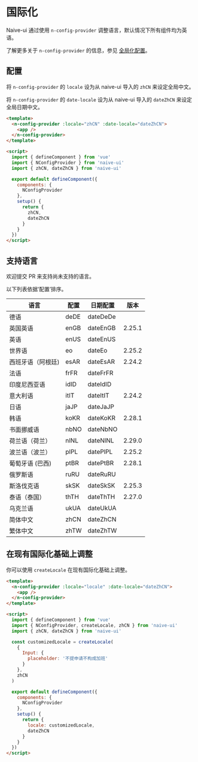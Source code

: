 <!--anchor:on-->

# 国际化

Naive-ui 通过使用 `n-config-provider` 调整语言，默认情况下所有组件均为英语。

了解更多关于 `n-config-provider` 的信息，参见 [全局化配置](../components/config-provider)。

## 配置

将 `n-config-provider` 的 `locale` 设为从 naive-ui 导入的 `zhCN` 来设定全局中文。

将 `n-config-provider` 的 `date-locale` 设为从 naive-ui 导入的 `dateZhCN` 来设定全局日期中文。

```html
<template>
  <n-config-provider :locale="zhCN" :date-locale="dateZhCN">
    <app />
  </n-config-provider>
</template>

<script>
  import { defineComponent } from 'vue'
  import { NConfigProvider } from 'naive-ui'
  import { zhCN, dateZhCN } from 'naive-ui'

  export default defineComponent({
    components: {
      NConfigProvider
    },
    setup() {
      return {
        zhCN,
        dateZhCN
      }
    }
  })
</script>
```

## 支持语言

欢迎提交 PR 来支持尚未支持的语言。

以下列表依据‘配置’排序。

| 语言              | 配置 | 日期配置 | 版本   |
| ----------------- | ---- | -------- | ------ |
| 德语              | deDE | dateDeDe |        |
| 英国英语          | enGB | dateEnGB | 2.25.1 |
| 英语              | enUS | dateEnUS |        |
| 世界语            | eo   | dateEo   | 2.25.2 |
| 西班牙语（阿根廷) | esAR | dateEsAR | 2.24.2 |
| 法语              | frFR | dateFrFR |        |
| 印度尼西亚语      | idID | dateIdID |        |
| 意大利语          | itIT | dateItIT | 2.24.2 |
| 日语              | jaJP | dateJaJP |        |
| 韩语              | koKR | dateKoKR | 2.28.1 |
| 书面挪威语        | nbNO | dateNbNO |        |
| 荷兰语（荷兰）    | nlNL | dateNlNL | 2.29.0 |
| 波兰语（波兰）    | plPL | datePlPL | 2.25.2 |
| 葡萄牙语 (巴西)   | ptBR | datePtBR | 2.28.1 |
| 俄罗斯语          | ruRU | dateRuRU |        |
| 斯洛伐克语        | skSK | dateSkSK | 2.25.3 |
| 泰语（泰国）      | thTH | dateThTH | 2.27.0 |
| 乌克兰语          | ukUA | dateUkUA |        |
| 简体中文          | zhCN | dateZhCN |        |
| 繁体中文          | zhTW | dateZhTW |        |

## 在现有国际化基础上调整

你可以使用 `createLocale` 在现有国际化基础上调整。

```html
<template>
  <n-config-provider :locale="locale" :date-locale="dateZhCN">
    <app />
  </n-config-provider>
</template>

<script>
  import { defineComponent } from 'vue'
  import { NConfigProvider, createLocale, zhCN } from 'naive-ui'
  import { zhCN, dateZhCN } from 'naive-ui'

  const customizedLocale = createLocale(
    {
      Input: {
        placeholder: '不提申请不构成加班'
      }
    },
    zhCN
  )

  export default defineComponent({
    components: {
      NConfigProvider
    },
    setup() {
      return {
        locale: customizedLocale,
        dateZhCN
      }
    }
  })
</script>
```
